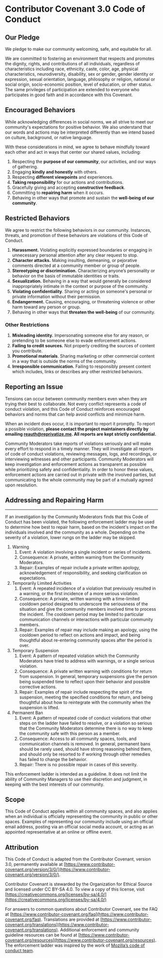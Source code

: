 # Contributor Covenant 3.0 Code of Conduct

## Our Pledge

We pledge to make our community welcoming, safe, and equitable for all.

We are committed to fostering an environment that respects and promotes the dignity, rights, and contributions of all
individuals, regardless of characteristics including race, ethnicity, caste, color, age, physical characteristics,
neurodiversity, disability, sex or gender, gender identity or expression, sexual orientation, language, philosophy or
religion, national or social origin, socio-economic position, level of education, or other status. The same privileges
of participation are extended to everyone who participates in good faith and in accordance with this Covenant.

## Encouraged Behaviors

While acknowledging differences in social norms, we all strive to meet our community's expectations for positive
behavior. We also understand that our words and actions may be interpreted differently than we intend based on culture,
background, or native language.

With these considerations in mind, we agree to behave mindfully toward each other and act in ways that center our shared
values, including:

1. Respecting the **purpose of our community**, our activities, and our ways of gathering.
2. Engaging **kindly and honestly** with others.
3. Respecting **different viewpoints** and experiences.
4. **Taking responsibility** for our actions and contributions.
5. Gracefully giving and accepting **constructive feedback**.
6. Committing to **repairing harm** when it occurs.
7. Behaving in other ways that promote and sustain the **well-being of our community**.

## Restricted Behaviors

We agree to restrict the following behaviors in our community. Instances, threats, and promotion of these behaviors are
violations of this Code of Conduct.

1. **Harassment.** Violating explicitly expressed boundaries or engaging in unnecessary personal attention after any
   clear request to stop.
2. **Character attacks.** Making insulting, demeaning, or pejorative comments directed at a community member or group of
   people.
3. **Stereotyping or discrimination.** Characterizing anyone’s personality or behavior on the basis of immutable
   identities or traits.
4. **Sexualization.** Behaving in a way that would generally be considered inappropriately intimate in the context or
   purpose of the community.
5. **Violating confidentiality**. Sharing or acting on someone's personal or private information without their
   permission.
6. **Endangerment.** Causing, encouraging, or threatening violence or other harm toward any person or group.
7. Behaving in other ways that **threaten the well-being** of our community.

### Other Restrictions

1. **Misleading identity.** Impersonating someone else for any reason, or pretending to be someone else to evade
   enforcement actions.
2. **Failing to credit sources.** Not properly crediting the sources of content you contribute.
3. **Promotional materials**. Sharing marketing or other commercial content in a way that is outside the norms of the
   community.
4. **Irresponsible communication.** Failing to responsibly present content which includes, links or describes any other
   restricted behaviors.

## Reporting an Issue

Tensions can occur between community members even when they are trying their best to collaborate. Not every conflict
represents a code of conduct violation, and this Code of Conduct reinforces encouraged behaviors and norms that can help
avoid conflicts and minimize harm.

When an incident does occur, it is important to report it promptly. To report a possible violation, **please contact the
project maintainers directly by emailing reauth@reprivatize.me. All reports are kept strictly confidential.**

Community Moderators take reports of violations seriously and will make every effort to respond in a timely manner. They
will investigate all reports of code of conduct violations, reviewing messages, logs, and recordings, or interviewing
witnesses and other participants. Community Moderators will keep investigation and enforcement actions as transparent as
possible while prioritizing safety and confidentiality. In order to honor these values, enforcement actions are carried
out in private with the involved parties, but communicating to the whole community may be part of a mutually agreed upon
resolution.

## Addressing and Repairing Harm

****

If an investigation by the Community Moderators finds that this Code of Conduct has been violated, the following
enforcement ladder may be used to determine how best to repair harm, based on the incident's impact on the individuals
involved and the community as a whole. Depending on the severity of a violation, lower rungs on the ladder may be
skipped.

1) Warning
    1) Event: A violation involving a single incident or series of incidents.
    2) Consequence: A private, written warning from the Community Moderators.
    3) Repair: Examples of repair include a private written apology, acknowledgement of responsibility, and seeking
       clarification on expectations.
2) Temporarily Limited Activities
    1) Event: A repeated incidence of a violation that previously resulted in a warning, or the first incidence of a
       more serious violation.
    2) Consequence: A private, written warning with a time-limited cooldown period designed to underscore the
       seriousness of the situation and give the community members involved time to process the incident. The cooldown
       period may be limited to particular communication channels or interactions with particular community members.
    3) Repair: Examples of repair may include making an apology, using the cooldown period to reflect on actions and
       impact, and being thoughtful about re-entering community spaces after the period is over.
3) Temporary Suspension
    1) Event: A pattern of repeated violation which the Community Moderators have tried to address with warnings, or a
       single serious violation.
    2) Consequence: A private written warning with conditions for return from suspension. In general, temporary
       suspensions give the person being suspended time to reflect upon their behavior and possible corrective actions.
    3) Repair: Examples of repair include respecting the spirit of the suspension, meeting the specified conditions for
       return, and being thoughtful about how to reintegrate with the community when the suspension is lifted.
4) Permanent Ban
    1) Event: A pattern of repeated code of conduct violations that other steps on the ladder have failed to resolve, or
       a violation so serious that the Community Moderators determine there is no way to keep the community safe with
       this person as a member.
    2) Consequence: Access to all community spaces, tools, and communication channels is removed. In general, permanent
       bans should be rarely used, should have strong reasoning behind them, and should only be resorted to if working
       through other remedies has failed to change the behavior.
    3) Repair: There is no possible repair in cases of this severity.

This enforcement ladder is intended as a guideline. It does not limit the ability of Community Managers to use their
discretion and judgment, in keeping with the best interests of our community.

## Scope

This Code of Conduct applies within all community spaces, and also applies when an individual is officially representing
the community in public or other spaces. Examples of representing our community include using an official email address,
posting via an official social media account, or acting as an appointed representative at an online or offline event.

## Attribution

This Code of Conduct is adapted from the Contributor Covenant, version 3.0, permanently available
at [https://www.contributor-covenant.org/version/3/0/](https://www.contributor-covenant.org/version/3/0/).

Contributor Covenant is stewarded by the Organization for Ethical Source and licensed under CC BY-SA 4.0. To view a copy
of this license,
visit [https://creativecommons.org/licenses/by-sa/4.0/](https://creativecommons.org/licenses/by-sa/4.0/)

For answers to common questions about Contributor Covenant, see the FAQ
at [https://www.contributor-covenant.org/faq](https://www.contributor-covenant.org/faq). Translations are provided
at [https://www.contributor-covenant.org/translations](https://www.contributor-covenant.org/translations). Additional
enforcement and community guideline resources can be found
at [https://www.contributor-covenant.org/resources](https://www.contributor-covenant.org/resources). The enforcement
ladder was inspired by the work of [Mozilla’s code of conduct team](https://github.com/mozilla/inclusion).

